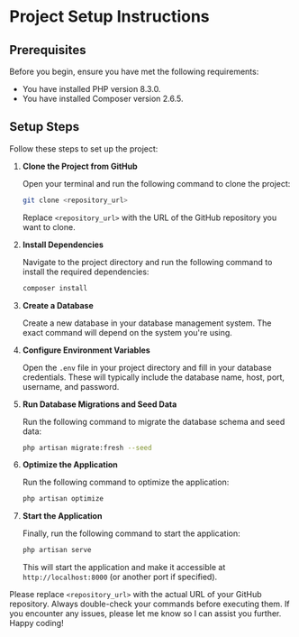 # Project Setup Instructions

## Prerequisites

Before you begin, ensure you have met the following requirements:

- You have installed PHP version 8.3.0.
- You have installed Composer version 2.6.5.

## Setup Steps

Follow these steps to set up the project:

1. **Clone the Project from GitHub**

    Open your terminal and run the following command to clone the project:

    ```bash
    git clone <repository_url>
    ```

    Replace `<repository_url>` with the URL of the GitHub repository you want to clone.

2. **Install Dependencies**

    Navigate to the project directory and run the following command to install the required dependencies:

    ```bash
    composer install
    ```

3. **Create a Database**

    Create a new database in your database management system. The exact command will depend on the system you're using.

4. **Configure Environment Variables**

    Open the `.env` file in your project directory and fill in your database credentials. These will typically include the database name, host, port, username, and password.

5. **Run Database Migrations and Seed Data**

    Run the following command to migrate the database schema and seed data:

    ```bash
    php artisan migrate:fresh --seed
    ```

6. **Optimize the Application**

    Run the following command to optimize the application:

    ```bash
    php artisan optimize
    ```

7. **Start the Application**

    Finally, run the following command to start the application:

    ```bash
    php artisan serve
    ```

    This will start the application and make it accessible at `http://localhost:8000` (or another port if specified).

Please replace `<repository_url>` with the actual URL of your GitHub repository. Always double-check your commands before executing them. If you encounter any issues, please let me know so I can assist you further. Happy coding!
